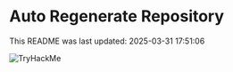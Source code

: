 # Auto Regenerate Repository

This README was last updated: 2025-03-31 17:51:06

 ![TryHackMe](https://tryhackme.com/badge/533634)